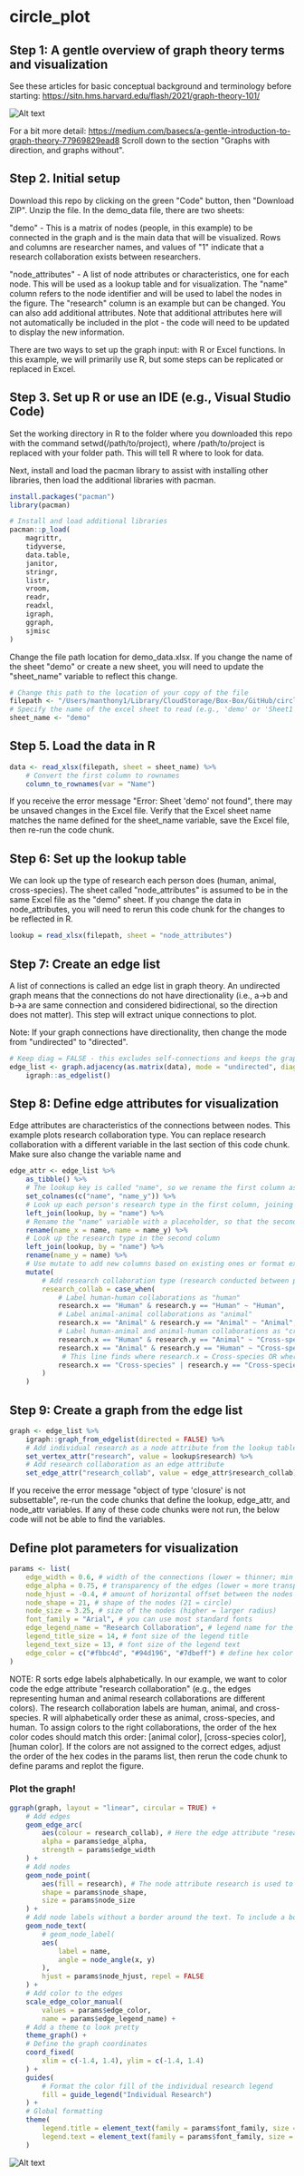 # circle_plot

## Step 1: A gentle overview of graph theory terms and visualization

See these articles for basic conceptual background and terminology before starting:
https://sitn.hms.harvard.edu/flash/2021/graph-theory-101/

![Alt text](/Users/manthony1/Library/CloudStorage/Box-Box/GitHub/circle_plot/graph_types.png?raw=true "Types of graphs. Credit: https://sitn.hms.harvard.edu/flash/2021/graph-theory-101/")

For a bit more detail:
https://medium.com/basecs/a-gentle-introduction-to-graph-theory-77969829ead8
Scroll down to the section "Graphs with direction, and graphs without".

## Step 2. Initial setup

Download this repo by clicking on the green "Code" button, then "Download ZIP". Unzip the file. In the demo_data file, there are two sheets:

"demo" - This is a matrix of nodes (people, in this example) to be connected in the graph and is the main data that will be visualized. Rows and columns are researcher names, and values of "1" indicate that a research collaboration exists between researchers.

"node_attributes" - A list of node attributes or characteristics, one for each node. This will be used as a lookup table and for visualization. The "name" column refers to the node identifier and will be used to label the nodes in the figure. The "research" column is an example but can be changed. You can also add additional attributes. Note that additional attributes here will not automatically be included in the plot - the code will need to be updated to display the new information.

There are two ways to set up the graph input: with R or Excel functions. In this example, we will primarily use R, but some steps can be replicated or replaced in Excel.

## Step 3. Set up R or use an IDE (e.g., Visual Studio Code)

Set the working directory in R to the folder where you downloaded this repo with the command setwd(/path/to/project), where /path/to/project is replaced with your folder path. This will tell R where to look for data.

Next, install and load the pacman library to assist with installing other libraries, then load the additional libraries with pacman.

```r
install.packages("pacman")
library(pacman)

# Install and load additional libraries
pacman::p_load(
    magrittr,
    tidyverse,
    data.table,
    janitor,
    stringr,
    listr,
    vroom,
    readr,
    readxl,
    igraph,
    ggraph,
    sjmisc
)
```

Change the file path location for demo_data.xlsx. If you change the name of the sheet "demo" or create a new sheet, you will need to update the "sheet_name" variable to reflect this change.

```r
# Change this path to the location of your copy of the file
filepath <- "/Users/manthony1/Library/CloudStorage/Box-Box/GitHub/circle_plot/demo_data.xlsx"
# Specify the name of the excel sheet to read (e.g., 'demo' or 'Sheet1'). The sheet name must be enclosed in quotations. In this example, the first sheet is named "demo".
sheet_name <- "demo"
```

## Step 5. Load the data in R

```r
data <- read_xlsx(filepath, sheet = sheet_name) %>%
    # Convert the first column to rownames
    column_to_rownames(var = "Name")
```

If you receive the error message "Error: Sheet 'demo' not found", there may be unsaved changes in the Excel file. Verify that the Excel sheet name matches the name defined for the sheet_name variable, save the Excel file, then re-run the code chunk.

## Step 6: Set up the lookup table

We can look up the type of research each person does (human, animal, cross-species). The sheet called "node_attributes" is assumed to be in the same Excel file as the "demo" sheet. If you change the data in node_attributes, you will need to rerun this code chunk for the changes to be reflected in R.

```r
lookup = read_xlsx(filepath, sheet = "node_attributes")
```

## Step 7: Create an edge list

A list of connections is called an edge list in graph theory. An undirected graph means that the connections do not have directionality (i.e., a->b and b->a are same connection and considered bidirectional, so the direction does not matter). This step will extract unique connections to plot.

Note: If your graph connections have directionality, then change the mode from "undirected" to "directed".

```r
# Keep diag = FALSE - this excludes self-connections and keeps the graph tidy and easier to interpret.
edge_list <- graph.adjacency(as.matrix(data), mode = "undirected", diag = FALSE) %>%
    igraph::as_edgelist()
```

## Step 8: Define edge attributes for visualization

Edge attributes are characteristics of the connections between nodes. This example plots research collaboration type. You can replace research collaboration with a different variable in the last section of this code chunk. Make sure also change the variable name and

```r
edge_attr <- edge_list %>%
    as_tibble() %>%
    # The lookup key is called "name", so we rename the first column as "name" and the second column with a placeholder "name_y"
    set_colnames(c("name", "name_y")) %>%
    # Look up each person's research type in the first column, joining by the variable "name"
    left_join(lookup, by = "name") %>%
    # Rename the "name" variable with a placeholder, so that the second column can be labeled "name" to use as the lookup key
    rename(name_x = name, name = name_y) %>%
    # Look up the research type in the second column
    left_join(lookup, by = "name") %>%
    rename(name_y = name) %>%
    # Use mutate to add new columns based on existing ones or format existing columns. case_when() is an R equivalent of the SQL "searched" ⁠CASE WHEN⁠ statement.
    mutate(
        # Add research collaboration type (research conducted between pairs of people)
        research_collab = case_when(
            # Label human-human collaborations as "human"
            research.x == "Human" & research.y == "Human" ~ "Human",
            # Label animal-animal collaborations as "animal"
            research.x == "Animal" & research.y == "Animal" ~ "Animal",
            # Label human-animal and animal-human collaborations as "cross-species"
            research.x == "Human" & research.y == "Animal" ~ "Cross-species",
            research.x == "Animal" & research.y == "Human" ~ "Cross-species",
             # This line finds where research.x = Cross-species OR where research.y = Cross-species and labels the row value as "Cross-species" in the research_collab column
            research.x == "Cross-species" | research.y == "Cross-species" ~ "Cross-species"
        )
    )
```

## Step 9: Create a graph from the edge list

```r
graph <- edge_list %>%
    igraph::graph_from_edgelist(directed = FALSE) %>%
    # Add individual research as a node attribute from the lookup table (this pulls data from the node_attributes Excel sheet)
    set_vertex_attr("research", value = lookup$research) %>%
    # Add research collaboration as an edge attribute
    set_edge_attr("research_collab", value = edge_attr$research_collab)
```

If you receive the error message "object of type 'closure' is not subsettable", re-run the code chunks that define the lookup, edge_attr, and node_attr variables. If any of these code chunks were not run, the below code will not be able to find the variables.

## Define plot parameters for visualization

```r
params <- list(
    edge_width = 0.6, # width of the connections (lower = thinner; min limit: 0)
    edge_alpha = 0.75, # transparency of the edges (lower = more transparent; min-max limits: [0, 1])
    node_hjust = -0.4, # amount of horizontal offset between the nodes and node labels. A more negative value will increase the amount of leading white space before the labels.
    node_shape = 21, # shape of the nodes (21 = circle)
    node_size = 3.25, # size of the nodes (higher = larger radius)
    font_family = "Arial", # you can use most standard fonts
    edge_legend_name = "Research Collaboration", # legend name for the edges
    legend_title_size = 14, # font size of the legend title
    legend_text_size = 13, # font size of the legend text
    edge_color = c("#fbbc4d", "#94d196", "#7dbeff") # define hex color codes for the edge attribute used in geom_edge_arc color aesthetic. Orange = animal research, green = cross-species research, blue = human research.
)
```

NOTE: R sorts edge labels alphabetically. In our example, we want to color code the edge attribute "research collaboration" (e.g., the edges representing human and animal research collaborations are different colors). The research collaboration labels are human, animal, and cross-species. R will alphabetically order these as animal, cross-species, and human. To assign colors to the right collaborations, the order of the hex color codes should match this order: [animal color], [cross-species color], [human color]. If the colors are not assigned to the correct edges, adjust the order of the hex codes in the params list, then rerun the code chunk to define params and replot the figure.

### Plot the graph!

```r
ggraph(graph, layout = "linear", circular = TRUE) +
    # Add edges
    geom_edge_arc(
        aes(colour = research_collab), # Here the edge attribute "research_collab" is used to color code the connections
        alpha = params$edge_alpha,
        strength = params$edge_width
    ) +
    # Add nodes
    geom_node_point(
        aes(fill = research), # The node attribute research is used to color code the fill color of the nodes
        shape = params$node_shape,
        size = params$node_size
    ) +
    # Add node labels without a border around the text. To include a border around the text, comment out "geom_node_text(" and uncomment "geom_node_label("
    geom_node_text(
        # geom_node_label(
        aes(
            label = name,
            angle = node_angle(x, y)
        ),
        hjust = params$node_hjust, repel = FALSE
    ) +
    # Add color to the edges
    scale_edge_color_manual(
        values = params$edge_color,
        name = params$edge_legend_name) +
    # Add a theme to look pretty
    theme_graph() +
    # Define the graph coordinates
    coord_fixed(
        xlim = c(-1.4, 1.4), ylim = c(-1.4, 1.4)
    ) +
    guides(
        # Format the color fill of the individual research legend
        fill = guide_legend("Individual Research")
    ) +
    # Global formatting
    theme(
        legend.title = element_text(family = params$font_family, size = params$legend_title_size), # Legend title
        legend.text = element_text(family = params$font_family, size = params$legend_text_size) # Legend text
    )
```

![Alt text](/Users/manthony1/Library/CloudStorage/Box-Box/GitHub/circle_plot/graph_figure.png?raw=true "Circular plot of individual and collaborative research")
